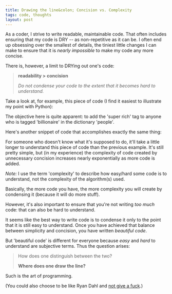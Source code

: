 ```yaml
---
title: Drawing the line&colon; Concision vs. Complexity
tags: code, thoughts
layout: post
---
```


As a coder, I strive to write readable, maintainable code. That often includes ensuring that my code is DRY -- as non-repetitive as it can be. I often end up obsessing over the smallest of details, the tiniest little changes I can make to ensure that it is *nearly impossible* to make my code any more concise.

There is, however, a limit to DRYing out one's code:

> **readability > concision**
>
> *Do not condense your code to the extent that it becomes hard to understand.*

Take a look at, for example, this piece of code (I find it easiest to illustrate my point with Python):
<script src="https://gist.github.com/AjayMT/c3fc571517ed862ba20f.js"></script>

The objective here is quite apparent: to add the 'super rich' tag to anyone who is tagged 'billionaire' in the dictionary 'people'.

Here's another snippet of code that accomplishes exactly the same thing:
<script src="https://gist.github.com/AjayMT/dc0cdf397d16cd5ab254.js"></script>

For someone who doesn't know what it's supposed to do, it'll take a little longer to understand this piece of code than the previous example. It's still pretty simple, but (in my experience) the complexity of code created by unnecessary concision increases nearly exponentially as more code is added.

*Note:* I use the term 'complexity' to describe how easy/hard some code is to understand, not the complexity of the algorithm(s) used.

Basically, the more code you have, the more complexity you will create by condensing it (because it will do more stuff).

However, it's also important to ensure that you're not writing *too much* code: that can also be hard to understand.

It seems like the best way to write code is to condense it only to the point that it is still easy to understand. Once you have achieved that balance between simplicity and concision, you have written *beautiful code*.

But 'beautiful code' is different for everyone because *easy* and *hard* to understand are subjective terms. Thus the question arises:

> How does one distinguish between the two?
>
> **Where does one draw the line?**

Such is the art of programming.

(You could also choose to be like Ryan Dahl and [not give a fuck](https://gist.github.com/cookrn/4015437#file-rant-md).)
